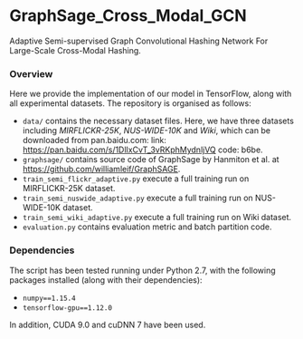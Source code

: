 # GraphSage_Cross_Modal_GCN
Adaptive Semi-supervised Graph Convolutional Hashing Network For Large-Scale Cross-Modal Hashing.

### Overview
Here we provide the implementation of our model in TensorFlow, along with all experimental datasets. The repository is organised as follows:
- `data/` contains the necessary dataset files. Here, we have three datasets including *MIRFLICKR-25K*, *NUS-WIDE-10K* and *Wiki*, which can be downloaded from pan.baidu.com: link: https://pan.baidu.com/s/1DlIxCvT_3vRKphMydnljVQ code: b6be.
- `graphsage/` contains source code of GraphSage by Hanmiton et al. at https://github.com/williamleif/GraphSAGE.
- `train_semi_flickr_adaptive.py` execute a full training run on MIRFLICKR-25K dataset.
- `train_semi_nuswide_adaptive.py` execute a full training run on NUS-WIDE-10K dataset.
- `train_semi_wiki_adaptive.py` execute a full training run on Wiki dataset.
- `evaluation.py` contains evaluation metric and batch partition code.

### Dependencies
The script has been tested running under Python 2.7, with the following packages installed (along with their dependencies):
- `numpy==1.15.4`
- `tensorflow-gpu==1.12.0`

In addition, CUDA 9.0 and cuDNN 7 have been used.
